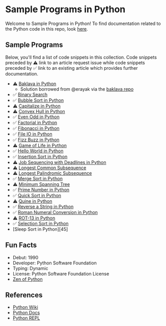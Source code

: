 # Sample Programs in Python

Welcome to Sample Programs in Python! To find documentation related to the Python 
code in this repo, look [here][trc-python-docs].

## Sample Programs

Below, you'll find a list of code snippets in this collection.
Code snippets preceded by :warning: link to an article request 
issue while code snippets preceded by :white_check_mark: link
to an existing article which provides further documentation.

- :warning: [Baklava in Python][baklava-article-issue]
  - Solution borrowed from @erayak via the [baklava repo][baklava-repo]
- :white_check_mark: [Binary Search][binary-search-article]
- :white_check_mark: [Bubble Sort in Python][bubble-sort-article]
- :warning: [Capitalize in Python][capitalize-article-issue]
- :warning: [Convex Hull in Python][convex-hull-article-issue]
- :white_check_mark: [Even Odd in Python][even-odd-article]
- :white_check_mark: [Factorial in Python][factorial-article]
- :white_check_mark: [Fibonacci in Python][fibonacci-article]
- :white_check_mark: [File IO in Python][file-io-article]
- :white_check_mark: [Fizz Buzz in Python][fizz-buzz-article]
- :warning: [Game of Life in Python][game-of-life-article-issue]
- :white_check_mark: [Hello World in Python][hello-world-article]
- :white_check_mark: [Insertion Sort in Python][insertion-sort-article]
- :warning: [Job Sequencing with Deadlines in Python][job-sequencing-article-issue]
- :warning: [Longest Common Subsequence][lcs-article-issue]
- :warning: [Longest Palindromic Subsequence][lps-article-issue]
- :white_check_mark: [Merge Sort in Python][merge-sort-article]
- :warning: [Minimum Spanning Tree][minimum-spanning-tree-article-issue]
- :white_check_mark: [Prime Number in Python][prime-number-article]
- :white_check_mark: [Quick Sort in Python][quick-sort-article]
- :warning: [Quine in Python][quine-article-issue]
- :white_check_mark: [Reverse a String in Python][reverse-a-string-article]
- :white_check_mark: [Roman Numeral Conversion in Python][roman-numeral-article]
- :warning: [ROT-13 in Python][rot-13-article-issue]
- :white_check_mark: [Selection Sort in Python][selection-sort-article-issue]
- [Sleep Sort in Python][45]

## Fun Facts

- Debut: 1990
- Developer: Python Software Foundation
- Typing: Dynamic
- License: Python Software Foundation License
- [Zen of Python][zen-of-python]

## References

- [Python Wiki][python-wiki]
- [Python Docs][python-website]
- [Python REPL][python-online-repl]

[baklava-repo]: https://github.com/toturkmen/baklava
[python-online-repl]: https://repl.it/languages/python3
[python-website]: https://www.python.org/
[python-wiki]: https://en.wikipedia.org/wiki/Python_(programming_language)
[zen-of-python]: https://www.python.org/dev/peps/pep-0020/

[binary-search-article]: https://sample-programs.therenegadecoder.com/projects/binary-search/python/
[bubble-sort-article]: https://sample-programs.therenegadecoder.com/projects/bubble-sort/python/
[even-odd-article]: https://sample-programs.therenegadecoder.com/projects/even-odd/python/
[factorial-article]: https://sample-programs.therenegadecoder.com/projects/factorial/python/
[fibonacci-article]: https://sample-programs.therenegadecoder.com/projects/fibonacci/python/
[file-io-article]: https://therenegadecoder.com/code/file-io-in-python/
[fizz-buzz-article]: https://therenegadecoder.com/code/fizz-buzz-in-python/
[hello-world-article]: https://therenegadecoder.com/code/hello-world-in-python/
[insertion-sort-article]: https://sample-programs.therenegadecoder.com/projects/insertion-sort/python/
[merge-sort-article]: https://sample-programs.therenegadecoder.com/projects/merge-sort/python/
[prime-number-article]: https://sample-programs.therenegadecoder.com/projects/prime-number/python/
[quick-sort-article]: https://sample-programs.therenegadecoder.com/projects/quick-sort/python/
[reverse-a-string-article]: https://therenegadecoder.com/code/reverse-a-string-in-python/
[roman-numeral-article]: https://sample-programs.therenegadecoder.com/projects/roman-numeral-conversion/python/
[trc-python-docs]: https://sample-programs.therenegadecoder.com/languages/python/

[baklava-article-issue]: https://github.com/TheRenegadeCoder/sample-programs-website/issues/190
[capitalize-article-issue]: https://github.com/TheRenegadeCoder/sample-programs-website/issues/390
[convex-hull-article-issue]: https://github.com/TheRenegadeCoder/sample-programs-website/issues/391
[game-of-life-article-issue]: https://github.com/TheRenegadeCoder/sample-programs-website/issues/237
[job-sequencing-article-issue]: https://github.com/TheRenegadeCoder/sample-programs-website/issues/70
[lcs-article-issue]: https://github.com/TheRenegadeCoder/sample-programs-website/issues/90
[lps-article-issue]: https://github.com/TheRenegadeCoder/sample-programs-website/issues/392
[minimum-spanning-tree-article-issue]: https://github.com/TheRenegadeCoder/sample-programs-website/issues/393
[quine-article-issue]: https://github.com/TheRenegadeCoder/sample-programs-website/issues/223
[rot-13-article-issue]: https://github.com/TheRenegadeCoder/sample-programs-website/issues/305
[selection-sort-article-issue]: https://github.com/TheRenegadeCoder/sample-programs-website/issues/110
